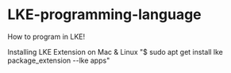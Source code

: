 # LKE-programming-language
How to program in LKE!


Installing LKE Extension on Mac & Linux
 "$ sudo apt get install lke package_extension --lke apps"
```
